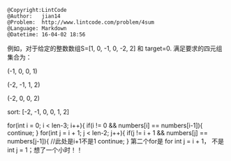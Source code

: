 ```
@Copyright:LintCode
@Author:   jian14
@Problem:  http://www.lintcode.com/problem/4sum
@Language: Markdown
@Datetime: 16-04-02 18:56
```

例如，对于给定的整数数组S=[1, 0, -1, 0, -2, 2] 和 target=0. 满足要求的四元组集合为：

(-1, 0, 0, 1)

(-2, -1, 1, 2)

(-2, 0, 0, 2)

sort:
[-2, -1, 0, 0, 1, 2]

 for(int i = 0; i < len-3; i++){
            if(i != 0 && numbers[i] == numbers[i-1]){
                continue;
            }
            for(int j = i + 1; j < len-2; j++){
                if(j != i + 1 && numbers[j] == numbers[j-1]){ //此处是i+1不是1
                    continue;
                }
第二个for是 for int j = i + 1， 不是 int j = 1；想了一个小时！！				
